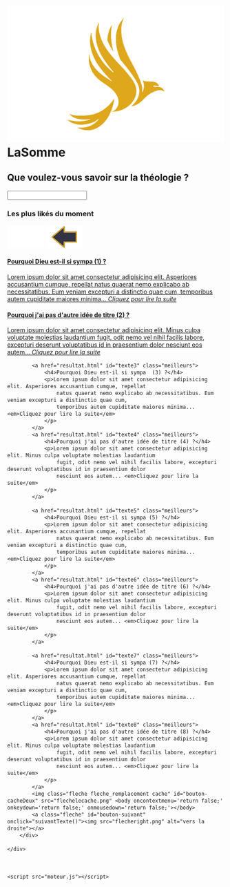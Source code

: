 <!DOCTYPE html>
<html lang="fr">

<head>
    <meta charset="UTF-8">
    <meta http-equiv="X-UA-Compatible" content="IE=edge">
    <meta name="viewport" content="width=device-width, initial-scale=1.0">
    <link rel="stylesheet" href="newstyle.css">
    <link rel="preconnect" href="https://fonts.googleapis.com">
    <link rel="preconnect" href="https://fonts.gstatic.com" crossorigin>
    <link href="https://fonts.googleapis.com/css2?family=Lora&family=Ysabeau&display=swap" rel="stylesheet">
    <link rel="shortcut icon" href="logoiseau2.png"/>
    <title>LaSomme</title>
</head>

<body>
    <div class="bandeau">
        <h1><img class="imglogo" src="logoiseau2.svg" alt="logo"></img> LaSomme</h1>
    </div>
    <div class="animationsearch">
        <h2>Que voulez-vous savoir sur la théologie ?</h2>
        <div class="recherche">
            <input id="searchInput" class="searchbar input" type="text">
            <div class="propPosition" id="suggestion"></div>
            <a class="affPlus" id="showAllButton" style="display: none;">Afficher tout</a>
        </div>
    </div>
    <div class="bestof">
        <h3>Les plus likés du moment</h3>
        <div class="propositionslist">
            <img class="fleche fleche_remplacement cache" id="bouton-cacheUn" src="flechelecache.png" <body oncontextmenu='return false;' onkeydown='return false;' onmousedown='return false;'></body>
            <a class="fleche" id="bouton-precedent" onclick="precedentTexte()"><img src="flecheleft.png" alt="vers la gauche"></a>
            <a href="resultat.html" id="texte1" class="meilleurs visible">
                <h4>Pourquoi Dieu est-il si sympa  (1) ?</h4>
                <p>Lorem ipsum dolor sit amet consectetur adipisicing elit. Asperiores accusantium cumque, repellat
                    natus quaerat nemo explicabo ab necessitatibus. Eum veniam excepturi a distinctio quae cum,
                    temporibus autem cupiditate maiores minima... <em>Cliquez pour lire la suite</em>
                </p>
            </a>
            <a href="resultat.html" id="texte2" class="meilleurs visible">
                <h4>Pourquoi j'ai pas d'autre idée de titre  (2) ?</h4>
                <p>Lorem ipsum dolor sit amet consectetur adipisicing elit. Minus culpa voluptate molestias laudantium
                    fugit, odit nemo vel nihil facilis labore, excepturi deserunt voluptatibus id in praesentium dolor
                    nesciunt eos autem... <em>Cliquez pour lire la suite</em>
                </p>
            </a>

            <a href="resultat.html" id="texte3" class="meilleurs">
                <h4>Pourquoi Dieu est-il si sympa  (3) ?</h4>
                <p>Lorem ipsum dolor sit amet consectetur adipisicing elit. Asperiores accusantium cumque, repellat
                    natus quaerat nemo explicabo ab necessitatibus. Eum veniam excepturi a distinctio quae cum,
                    temporibus autem cupiditate maiores minima... <em>Cliquez pour lire la suite</em>
                </p>
            </a>
            <a href="resultat.html" id="texte4" class="meilleurs">
                <h4>Pourquoi j'ai pas d'autre idée de titre (4) ?</h4>
                <p>Lorem ipsum dolor sit amet consectetur adipisicing elit. Minus culpa voluptate molestias laudantium
                    fugit, odit nemo vel nihil facilis labore, excepturi deserunt voluptatibus id in praesentium dolor
                    nesciunt eos autem... <em>Cliquez pour lire la suite</em>
                </p>
            </a>

            <a href="resultat.html" id="texte5" class="meilleurs">
                <h4>Pourquoi Dieu est-il si sympa (5) ?</h4>
                <p>Lorem ipsum dolor sit amet consectetur adipisicing elit. Asperiores accusantium cumque, repellat
                    natus quaerat nemo explicabo ab necessitatibus. Eum veniam excepturi a distinctio quae cum,
                    temporibus autem cupiditate maiores minima... <em>Cliquez pour lire la suite</em>
                </p>
            </a>
            <a href="resultat.html" id="texte6" class="meilleurs">
                <h4>Pourquoi j'ai pas d'autre idée de titre (6) ?</h4>
                <p>Lorem ipsum dolor sit amet consectetur adipisicing elit. Minus culpa voluptate molestias laudantium
                    fugit, odit nemo vel nihil facilis labore, excepturi deserunt voluptatibus id in praesentium dolor
                    nesciunt eos autem... <em>Cliquez pour lire la suite</em>
                </p>
            </a>

            <a href="resultat.html" id="texte7" class="meilleurs">
                <h4>Pourquoi Dieu est-il si sympa (7) ?</h4>
                <p>Lorem ipsum dolor sit amet consectetur adipisicing elit. Asperiores accusantium cumque, repellat
                    natus quaerat nemo explicabo ab necessitatibus. Eum veniam excepturi a distinctio quae cum,
                    temporibus autem cupiditate maiores minima... <em>Cliquez pour lire la suite</em>
                </p>
            </a>
            <a href="resultat.html" id="texte8" class="meilleurs">
                <h4>Pourquoi j'ai pas d'autre idée de titre (8) ?</h4>
                <p>Lorem ipsum dolor sit amet consectetur adipisicing elit. Minus culpa voluptate molestias laudantium
                    fugit, odit nemo vel nihil facilis labore, excepturi deserunt voluptatibus id in praesentium dolor
                    nesciunt eos autem... <em>Cliquez pour lire la suite</em>
                </p>
            </a>
            <img class="fleche fleche_remplacement cache" id="bouton-cacheDeux" src="flechelecache.png" <body oncontextmenu='return false;' onkeydown='return false;' onmousedown='return false;'></body>
            <a class="fleche" id="bouton-suivant" onclick="suivantTexte()"><img src="flecheright.png" alt="vers la droite"></a>
        </div>

    </div>

   

    <script src="moteur.js"></script>

</body>

</html>
